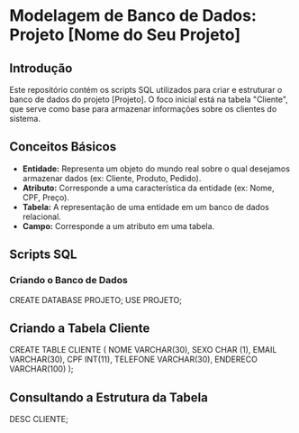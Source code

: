 # Modelagem de Banco de Dados: Projeto [Nome do Seu Projeto]

## Introdução
Este repositório contém os scripts SQL utilizados para criar e estruturar o banco de dados do projeto [Projeto]. O foco inicial está na tabela "Cliente", que serve como base para armazenar informações sobre os clientes do sistema.

## Conceitos Básicos
* **Entidade:** Representa um objeto do mundo real sobre o qual desejamos armazenar dados (ex: Cliente, Produto, Pedido).
* **Atributo:** Corresponde a uma característica da entidade (ex: Nome, CPF, Preço).
* **Tabela:** A representação de uma entidade em um banco de dados relacional.
* **Campo:** Corresponde a um atributo em uma tabela.

## Scripts SQL
### Criando o Banco de Dados

CREATE DATABASE PROJETO;
USE PROJETO;

## Criando a Tabela Cliente

CREATE TABLE CLIENTE (
    NOME VARCHAR(30),
    SEXO CHAR (1),
    EMAIL VARCHAR(30),
    CPF INT(11),
    TELEFONE VARCHAR(30),
    ENDERECO VARCHAR(100)
);

## Consultando a Estrutura da Tabela

DESC CLIENTE;




